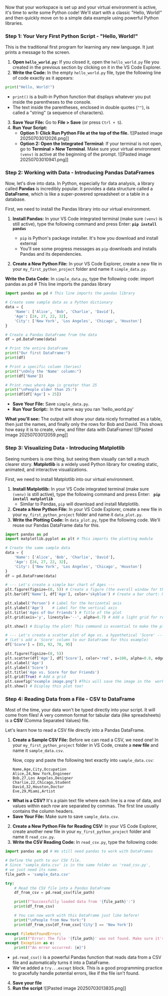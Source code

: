 Now that your workspace is set up and your virtual environment is active, it's time to write some Python code! We'll start with a classic "Hello, World!" and then quickly move on to a simple data example using powerful Python libraries.

### Step 1: Your Very First Python Script - "Hello, World!"

This is the traditional first program for learning any new language. It just prints a message to the screen.

1. **Open `hello_world.py`:** If you closed it, open the `hello_world.py` file you created in the previous section by clicking on it in the VS Code Explorer.    
2. **Write the Code:** In the empty `hello_world.py` file, type the following line of code exactly as it appears:
```python
print("Hello, World!")
```
- `print()` is a built-in Python function that displays whatever you put inside the parentheses to the console.    
- The text inside the parentheses, enclosed in double quotes (`""`), is called a "string" (a sequence of characters).

3. **Save Your File:** Go to **File > Save** (or press `Ctrl + S`).   
4. **Run Your Script:**   
	- **Option 1: Click Run Python File at the top of the file.** 
	![[Pasted image 20250703012026.png]]
    - **Option 2: Open the Integrated Terminal:** If your terminal is not open, go to **Terminal > New Terminal**. Make sure your virtual environment `(venv)` is active at the beginning of the prompt.
    ![[Pasted image 20250703010941.png]]

### Step 2: Working with Data - Introducing Pandas DataFrames

Now, let's dive into data. In Python, especially for data analysis, a library called **Pandas** is incredibly popular. It provides a data structure called a **DataFrame**, which is like a super-powered spreadsheet or a table in a database.

First, we need to install the Pandas library into our virtual environment.

1. **Install Pandas:** In your VS Code integrated terminal (make sure `(venv)` is still active), type the following command and press Enter: **`pip install pandas`**
	-  `pip` is Python's package installer. It's how you download and install external
	- You'll see some progress messages as `pip` downloads and installs Pandas and its dependencies.

2. **Create a New Python File:** In your VS Code Explorer, create a new file in your `my_first_python_project` folder and name it `simple_data.py`.
    
**Write the Data Code:** In `simple_data.py`, type the following code:
import pandas as pd # This line imports the pandas library
```python
import pandas as pd # This line imports the pandas library

# Create some sample data as a Python dictionary
data = {
    'Name': ['Alice', 'Bob', 'Charlie', 'David'],
    'Age': [24, 27, 22, 32],
    'City': ['New York', 'Los Angeles', 'Chicago', 'Houston']
}

# Create a Pandas DataFrame from the data
df = pd.DataFrame(data)

# Print the entire DataFrame
print("Our first DataFrame:")
print(df)

# Print a specific column (Series)
print("\nOnly the 'Name' column:")
print(df['Name'])

# Print rows where Age is greater than 25
print("\nPeople older than 25:")
print(df[df['Age'] > 25])


```
- **Save Your File:** Save `simple_data.py`.    
- **Run Your Script:**: In the same way you ran 'hello_world.py'

**What you'll see:** The output will show your data nicely formatted as a table, then just the names, and finally only the rows for Bob and David. This shows how easy it is to create, view, and filter data with DataFrames!
![[Pasted image 20250703012059.png]]

### Step 3: Visualizing Data - Introducing Matplotlib

Seeing numbers is one thing, but seeing them visually can tell a much clearer story. **Matplotlib** is a widely used Python library for creating static, animated, and interactive visualizations.

First, we need to install Matplotlib into our virtual environment.

1. **Install Matplotlib:** In your VS Code integrated terminal (make sure `(venv)` is still active), type the following command and press Enter: **` pip install matplotlib`**
	- Similar to Pandas, `pip` will download and install Matplotlib.
2. **Create a New Python File:** In your VS Code Explorer, create a new file in your `my_first_python_project` folder and name it `data_plot.py`.    
3. **Write the Plotting Code:** In `data_plot.py`, type the following code. We'll reuse our Pandas DataFrame data for this.
```python
import pandas as pd
import matplotlib.pyplot as plt # This imports the plotting module

# Create the same sample data
data = {
    'Name': ['Alice', 'Bob', 'Charlie', 'David'],
    'Age': [24, 27, 22, 32],
    'City': ['New York', 'Los Angeles', 'Chicago', 'Houston']
}
df = pd.DataFrame(data)

# --- Let's create a simple bar chart of Ages ---
plt.figure(figsize=(8, 5)) # Create a figure (the overall window for the plot)
plt.bar(df['Name'], df['Age'], color='skyblue') # Create a bar chart: Names on X, Ages on Y

plt.xlabel('Person') # Label for the horizontal axis
plt.ylabel('Age')    # Label for the vertical axis
plt.title('Ages of Our Friends') # Title of the plot
plt.grid(axis='y', linestyle='--', alpha=0.7) # Add a light grid for readability

plt.show() # Display the plot! This command is essential to make the plot appear

# --- Let's create a scatter plot of Age vs. a hypothetical 'Score' ---
# (Let's add a 'Score' column to our DataFrame for this example)
df['Score'] = [85, 92, 78, 95]

plt.figure(figsize=(8, 5))
plt.scatter(df['Age'], df['Score'], color='red', s=100, alpha=0.8, edgecolors='black') # s is size of points
plt.xlabel('Age')
plt.ylabel('Score')
plt.title('Age vs. Score for Our Friends')
plt.grid(True) # Add a grid
plt.savefig("example image.png") #This will save the image in the  working folder!
plt.show() # Display this plot too!

```

### Step 4: Reading Data from a File - CSV to DataFrame

Most of the time, your data won't be typed directly into your script. It will come from files! A very common format for tabular data (like spreadsheets) is a **CSV** (Comma Separated Values) file.

Let's learn how to read a CSV file directly into a Pandas DataFrame.

1. **Create a Sample CSV File:** Before we can read a CSV, we need one! In your `my_first_python_project` folder in VS Code, create a **new file** and name it `sample_data.csv`.

    Now, copy and paste the following text exactly into `sample_data.csv`:
    ```
    Name,Age,City,Occupation
    Alice,24,New York,Engineer
    Bob,27,Los Angeles,Designer
    Charlie,22,Chicago,Student
    David,32,Houston,Doctor
    Eve,29,Miami,Artist
    ```
- **What is a CSV?** It's a plain text file where each line is a row of data, and values within each row are separated by commas. The first line usually contains the column headers.    
- **Save Your File:** Make sure to save `sample_data.csv`.

2. **Create a New Python File for Reading CSV:** In your VS Code Explorer, create another new file in your `my_first_python_project` folder and name it `read_csv.py`.
3. **Write the CSV Reading Code:** In `read_csv.py`, type the following code:
```python
import pandas as pd # We still need pandas to work with DataFrames

# Define the path to our CSV file.
# Since 'sample_data.csv' is in the same folder as 'read_csv.py',
# we just need its name.
file_path = 'sample_data.csv'

try:
    # Read the CSV file into a Pandas DataFrame
    df_from_csv = pd.read_csv(file_path)

    print(f"Successfully loaded data from '{file_path}':")
    print(df_from_csv)

    # You can now work with this DataFrame just like before!
    print("\nPeople from New York:")
    print(df_from_csv[df_from_csv['City'] == 'New York'])

except FileNotFoundError:
    print(f"Error: The file '{file_path}' was not found. Make sure it's in the same folder as your script.")
except Exception as e:
    print(f"An error occurred: {e}")
```
- `pd.read_csv()` is a powerful Pandas function that reads data from a CSV file and automatically turns it into a DataFrame.    
- We've added a `try...except` block. This is a good programming practice to gracefully handle potential errors, like if the file isn't found.
4. **Save your file**
5. **Run the script**
![[Pasted image 20250703013835.png]]